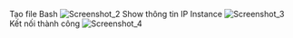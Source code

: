 Tạo file Bash
![Screenshot_2](https://user-images.githubusercontent.com/85090024/161400182-457a3e19-cd84-4380-837e-9c08990dad37.png)
Show thông tin IP Instance
![Screenshot_3](https://user-images.githubusercontent.com/85090024/161400183-99df7553-ffbd-4744-a070-40c9d708511a.png)
Kết nối thành công
![Screenshot_4](https://user-images.githubusercontent.com/85090024/161400185-a8856aa7-838a-4360-ae44-fc619c0943a6.png)
